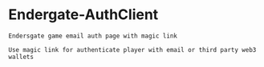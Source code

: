 # Endergate-AuthClient
    Endersgate game email auth page with magic link

    Use magic link for authenticate player with email or third party web3 wallets
